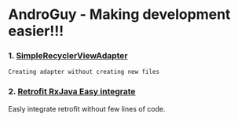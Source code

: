# AndroGuy - Making development easier!!!

### 1. [SimpleRecyclerViewAdapter](https://github.com/pankaj89/AndroGuy/tree/master/SimpleRecyclerViewAdapter)
    Creating adapter without creating new files

### 2. [Retrofit RxJava Easy integrate](https://gist.github.com/pankaj89/18d8e101c2f5dcab73e797bfdd47333e)
Easly integrate retrofit without few lines of code.
